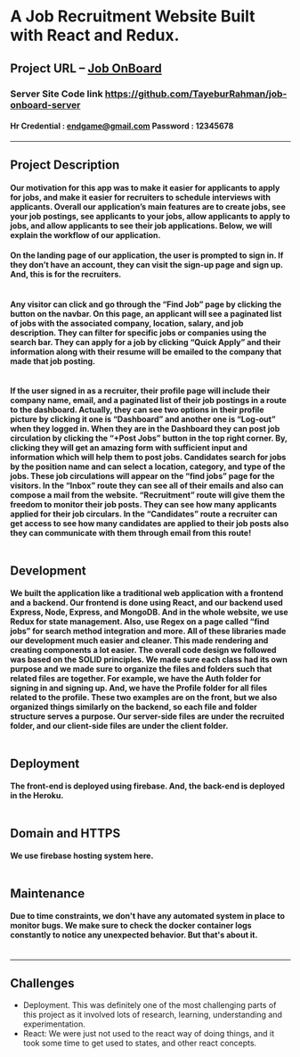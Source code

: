 # A Job Recruitment Website Built with React and Redux.

 
## Project URL – <a href="https://job-onboard-client.web.app/" rel="noopener" target="_blank">Job OnBoard</a>

### Server Site Code link https://github.com/TayeburRahman/job-onboard-server

#### Hr Credential : endgame@gmail.com Password : 12345678

---

## Project Description

#### Our motivation for this app was to make it easier for applicants to apply for jobs, and make it easier for recruiters to schedule interviews with applicants. Overall our application’s main features are to create jobs, see your job postings, see applicants to your jobs, allow applicants to apply to jobs, and allow applicants to see their job applications. Below, we will explain the workflow of our application.

#### On the landing page of our application, the user is prompted to sign in. If they don’t have an account, they can visit the sign-up page and sign up. And, this is for the recruiters. <br> <br>

#### Any visitor can click and go through the “Find Job” page by clicking the button on the navbar. On this page, an applicant will see a paginated list of jobs with the associated company, location, salary, and job description. They can filter for specific jobs or companies using the search bar. They can apply for a job by clicking “Quick Apply” and their information along with their resume will be emailed to the company that made that job posting. <br> <br>

#### If the user signed in as a recruiter, their profile page will include their company name, email, and a paginated list of their job postings in a route to the dashboard. Actually, they can see two options in their profile picture by clicking it one is “Dashboard” and another one is “Log-out” when they logged in. When they are in the Dashboard they can post job circulation by clicking the “+Post Jobs” button in the top right corner. By, clicking they will get an amazing form with sufficient input and information which will help them to post jobs. Candidates search for jobs by the position name and can select a location, category, and type of the jobs. These job circulations will appear on the “find jobs” page for the visitors. In the “Inbox” route they can see all of their emails and also can compose a mail from the website. “Recruitment” route will give them the freedom to monitor their job posts. They can see how many applicants applied for their job circulars. In the “Candidates” route a recruiter can get access to see how many candidates are applied to their job posts also they can communicate with them through email from this route! <br> <br>

## Development

#### We built the application like a traditional web application with a frontend and a backend. Our frontend is done using React, and our backend used Express, Node, Express, and MongoDB. And in the whole website, we use Redux for state management. Also, use Regex on a page called “find jobs” for search method integration and more. All of these libraries made our development much easier and cleaner. This made rendering and creating components a lot easier. The overall code design we followed was based on the SOLID principles. We made sure each class had its own purpose and we made sure to organize the files and folders such that related files are together. For example, we have the Auth folder for signing in and signing up. And, we have the Profile folder for all files related to the profile. These two examples are on the front, but we also organized things similarly on the backend, so each file and folder structure serves a purpose. Our server-side files are under the recruited folder, and our client-side files are under the client folder. <br><br>

## Deployment

#### The front-end is deployed using firebase. And, the back-end is deployed in the Heroku. <br><br>

## Domain and HTTPS

#### We use firebase hosting system here. <br><br>

## Maintenance

#### Due to time constraints, we don't have any automated system in place to monitor bugs. We make sure to check the docker container logs constantly to notice any unexpected behavior. But that's about it. <br><br>

---

## Challenges

- Deployment. This was definitely one of the most challenging parts of this project as it involved lots of research, learning, understanding and experimentation.
- React: We were just not used to the react way of doing things, and it took some time to get used to states, and other react concepts.
